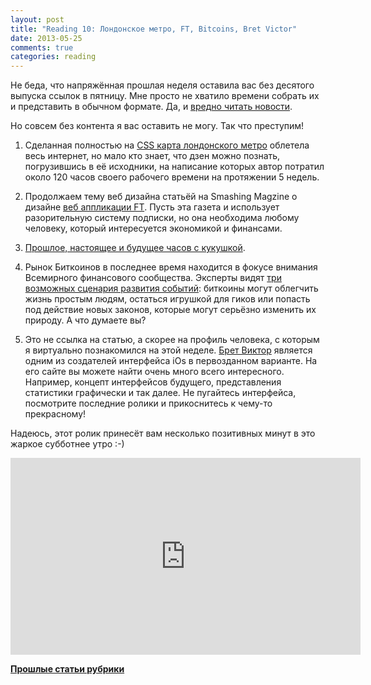 ```yaml
---
layout: post
title: "Reading 10: Лондонское метро, FT, Bitcoins, Bret Victor"
date: 2013-05-25
comments: true
categories: reading
---
```


Не беда, что напряжённая прошлая неделя оставила вас без десятого выпуска ссылок в пятницу. Мне просто не хватило времени собрать их и представить в обычном формате. Да, и [вредно читать новости](http://www.guardian.co.uk/media/2013/apr/12/news-is-bad-rolf-dobelli). 

Но совсем без контента я вас оставить не могу. Так что преступим!

<!-- more -->

1. Сделанная полностью на [CSS карта лондонского метро](http://www.csstubemap.co.uk/index.html) облетела весь интернет, но мало кто знает, что дзен можно познать, погрузившись в её исходники, на написание которых автор потратил около 120 часов своего рабочего времени на протяжении 5 недель.
 
2. Продолжаем тему веб дизайна статьёй на Smashing Magzine о дизайне [веб аппликации FT](http://coding.smashingmagazine.com/2013/05/23/building-the-new-financial-times-web-app/). Пусть эта газета и использует разорительную систему подписки, но она  необходима любому человеку, который интересуется экономикой и финансами.
 

3. [Прошлое, настоящее и будущее часов с кукушкой](http://blogs.smithsonianmag.com/design/2013/05/the-past-present-and-future-of-the-cuckoo-clock/).
 

4. Рынок Биткоинов в последнее время находится в фокусе внимания Всемирного финансового сообщества. Эксперты видят [три возможных сценария развития событий](http://gigaom.com/2013/05/17/the-future-of-bitcoin-3-predictions-from-experts/): биткоины могут облегчить жизнь простым людям, остаться игрушкой для гиков или попасть под действие новых законов, которые могут серьёзно изменить их природу. А что думаете вы? 
 

5. Это не ссылка на статью, а скорее на профиль человека, с которым я виртуально познакомился на этой неделе. [Брет Виктор](http://worrydream.com/) является одним из создателей интерфейса iOs в первозданном варианте. На его сайте вы можете найти очень много всего интересного. Например, концепт интерфейсов будущего, представления статистики графически и так далее. Не пугайтесь интерфейса, посмотрите последние ролики и прикоснитесь к чему-то прекрасному!

Надеюсь, этот ролик принесёт вам несколько позитивных минут в это жаркое субботнее утро :-)


<iframe width="560" height="315" src="https://www.youtube.com/embed/OMf9GlLXouA?list=PLls1W-SjzeFPTgknTNGW9z8m9iqwBykeu" frameborder="0" allowfullscreen></iframe>

[**Прошлые статьи рубрики**](http://blog.vonoiral.com/tag/reading)